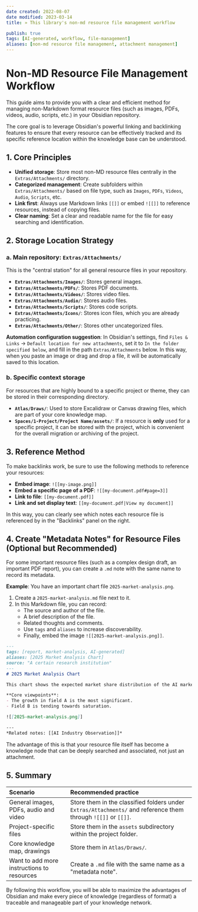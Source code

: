 ```yaml
---
date created: 2022-08-07
date modified: 2023-03-14
title: » This library's non-md resource file management workflow

publish: true
tags: [AI-generated, workflow, file-management]
aliases: [non-md resource file management, attachment management]
---
```

# Non-MD Resource File Management Workflow

This guide aims to provide you with a clear and efficient method for managing non-Markdown format resource files (such as images, PDFs, videos, audio, scripts, etc.) in your Obsidian repository.

The core goal is to leverage Obsidian's powerful linking and backlinking features to ensure that every resource can be effectively tracked and its specific reference location within the knowledge base can be understood.

## 1. Core Principles

- **Unified storage**: Store most non-MD resource files centrally in the `Extras/Attachments/` directory.
- **Categorized management**: Create subfolders within `Extras/Attachments/` based on file type, such as `Images`, `PDFs`, `Videos`, `Audio`, `Scripts`, etc.
- **Link first**: Always use Markdown links `[[]]` or embed `![[]]` to reference resources, instead of copying files.
- **Clear naming**: Set a clear and readable name for the file for easy searching and identification.

## 2. Storage Location Strategy

### a. Main repository: `Extras/Attachments/`

This is the "central station" for all general resource files in your repository.

- **`Extras/Attachments/Images/`**: Stores general images.
- **`Extras/Attachments/PDFs/`**: Stores PDF documents.
- **`Extras/Attachments/Videos/`**: Stores video files.
- **`Extras/Attachments/Audio/`**: Stores audio files.
- **`Extras/Attachments/Scripts/`**: Stores code scripts.
- **`Extras/Attachments/Icons/`**: Stores icon files, which you are already practicing.
- **`Extras/Attachments/Other/`**: Stores other uncategorized files.

**Automation configuration suggestion**:
In Obsidian's settings, find `Files & Links` -> `Default location for new attachments`, set it to `In the folder specified below`, and fill in the path `Extras/Attachments` below. In this way, when you paste an image or drag and drop a file, it will be automatically saved to this location.

### b. Specific context storage

For resources that are highly bound to a specific project or theme, they can be stored in their corresponding directory.

- **`Atlas/Draws/`**: Used to store Excalidraw or Canvas drawing files, which are part of your core knowledge map.
- **`Spaces/1-Project/Project Name/assets/`**: If a resource is **only** used for a specific project, it can be stored with the project, which is convenient for the overall migration or archiving of the project.

## 3. Reference Method

To make backlinks work, be sure to use the following methods to reference your resources:

- **Embed image**: `![[my-image.png]]`
- **Embed a specific page of a PDF**: `![[my-document.pdf#page=3]]`
- **Link to file**: `[[my-document.pdf]]`
- **Link and set display text**: `[[my-document.pdf|View my document]]`

In this way, you can clearly see which notes each resource file is referenced by in the "Backlinks" panel on the right.

## 4. Create "Metadata Notes" for Resource Files (Optional but Recommended)

For some important resource files (such as a complex design draft, an important PDF report), you can create a `.md` note with the same name to record its metadata.

**Example**:
You have an important chart file `2025-market-analysis.png`.

1.  Create a `2025-market-analysis.md` file next to it.
2.  In this Markdown file, you can record:
    - The source and author of the file.
    - A brief description of the file.
    - Related thoughts and comments.
    - Use `tags` and `aliases` to increase discoverability.
    - Finally, embed the image `![[2025-market-analysis.png]]`.

```markdown
---
tags: [report, market-analysis, AI-generated]
aliases: [2025 Market Analysis Chart]
source: "A certain research institution"
---
# 2025 Market Analysis Chart

This chart shows the expected market share distribution of the AI market in 2025.

**Core viewpoints**:
- The growth in field A is the most significant.
- Field B is tending towards saturation.

![[2025-market-analysis.png]]

---
*Related notes: [[AI Industry Observation]]*
```

The advantage of this is that your resource file itself has become a knowledge node that can be deeply searched and associated, not just an attachment.

## 5. Summary

| Scenario | Recommended practice |
| :--- | :--- |
| General images, PDFs, audio and video | Store them in the classified folders under `Extras/Attachments/` and reference them through `![[]]` or `[[]]`. |
| Project-specific files | Store them in the `assets` subdirectory within the project folder. |
| Core knowledge map, drawings | Store them in `Atlas/Draws/`. |
| Want to add more instructions to resources | Create a `.md` file with the same name as a "metadata note". |

By following this workflow, you will be able to maximize the advantages of Obsidian and make every piece of knowledge (regardless of format) a traceable and manageable part of your knowledge network. 